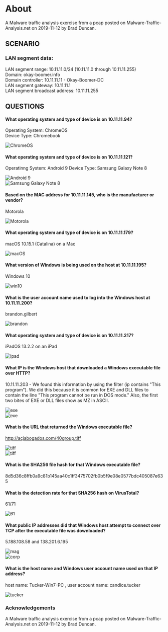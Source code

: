 # About
A Malware traffic analysis exercise from a pcap posted on Malware-Traffic-Analysis.net on 2019-11-12 by Brad Duncan.
## SCENARIO
### LAN segment data:

LAN segment range:  10.11.11.0/24 (10.11.11.0 through 10.11.11.255) \
Domain:  okay-boomer.info \
Domain controller:  10.11.11.11 - Okay-Boomer-DC \
LAN segment gateway:  10.11.11.1 \
LAN segment broadcast address:  10.11.11.255
 

## QUESTIONS

#### What operating system and type of device is on 10.11.11.94?
 Operating System: ChromeOS \
 Device Type: Chromebook
 
 ![ChromeOS](img/1.png)
#### What operating system and type of device is on 10.11.11.121?
 Operatinng System: Android 9
 Device Type: Samsung Galaxy Note 8
 
 ![Android 9](img/2.png)\
 ![Samsung Galaxy Note 8](img/3.png)
#### Based on the MAC address for 10.11.11.145, who is the manufacturer or vendor?
 Motorola

 ![Motorola](img/4.png)
#### What operating system and type of device is on 10.11.11.179?
 macOS 10.15.1 (Catalina) on a Mac

 ![macOS](img/5.png)
#### What version of Windows is being used on the host at 10.11.11.195?
 Windows 10 

![win10](img/6.png)
#### What is the user account name used to log into the Windows host at 10.11.11.200?
 brandon.gilbert

 ![brandon](img/7.png)
#### What operating system and type of device is on 10.11.11.217?
  iPadOS 13.2.2 on an iPad

 ![ipad](img/83.png)
#### What IP is the Windows host that downloaded a Windows executable file over HTTP?
 10.11.11.203 - We found this information by using the filter (ip contains "This program"). We did this because it is common for EXE and DLL files to contain the line "This program cannot be run in DOS mode." Also, the first two bites of EXE or DLL files show as MZ in ASCII.

 ![exe](img/9.png)\
 ![exe](img/10.png)
#### What is the URL that returned the Windows executable file?
 http://acjabogados.com/40group.tiff

 ![tiff](img/11.png)\
  ![tiff](img/12.png)
#### What is the SHA256 file hash for that Windows executable file?
 8d5d36c8ffb0a9c81b145aa40c1ff3475702fb0b5f9e08e0577bdc405087e635

#### What is the detection rate for that SHA256 hash on VirusTotal?
 61/71

 ![61](img/13.png)
#### What public IP addresses did that Windows host attempt to connect over TCP after the executable file was downloaded?
 5.188.108.58 and 138.201.6.195

![mag](img/14.png)\
![corp](img/15.png)
#### What is the host name and Windows user account name used on that IP address?
host name: Tucker-Win7-PC , user account name: candice.tucker

![tucker](img/16.png)

 ### Acknowledgements
A Malware traffic analysis exercise from a pcap posted on Malware-Traffic-Analysis.net on 2019-11-12 by Brad Duncan.
